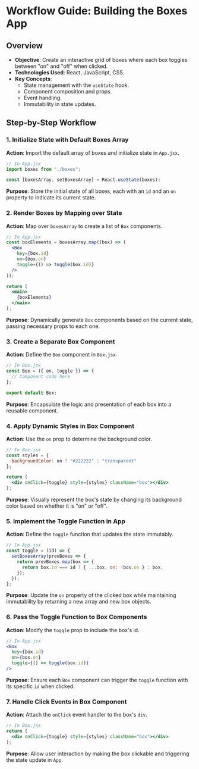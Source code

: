 # Workflow Guide: Building the Boxes App

## Overview

- **Objective**: Create an interactive grid of boxes where each box toggles between "on" and "off" when clicked.
- **Technologies Used**: React, JavaScript, CSS.
- **Key Concepts**:
  - State management with the `useState` hook.
  - Component composition and props.
  - Event handling.
  - Immutability in state updates.

## Step-by-Step Workflow

### 1. Initialize State with Default Boxes Array

**Action**: Import the default array of boxes and initialize state in `App.jsx`.

```jsx
// In App.jsx
import boxes from "./boxes";

const [boxesArray, setBoxesArray] = React.useState(boxes);
```

**Purpose**: Store the initial state of all boxes, each with an `id` and an `on` property to indicate its current state.

### 2. Render Boxes by Mapping over State

**Action**: Map over `boxesArray` to create a list of `Box` components.

```jsx
// In App.jsx
const boxElements = boxesArray.map((box) => (
  <Box 
    key={box.id} 
    on={box.on} 
    toggle={() => toggle(box.id)}
  />
));

return (
  <main>
    {boxElements}
  </main>
);
```

**Purpose**: Dynamically generate `Box` components based on the current state, passing necessary props to each one.

### 3. Create a Separate Box Component

**Action**: Define the `Box` component in `Box.jsx`.

```jsx
// In Box.jsx
const Box = ({ on, toggle }) => {
  // Component code here
};

export default Box;
```

**Purpose**: Encapsulate the logic and presentation of each box into a reusable component.

### 4. Apply Dynamic Styles in Box Component

**Action**: Use the `on` prop to determine the background color.

```jsx
// In Box.jsx
const styles = {
  backgroundColor: on ? "#222222" : "transparent"
};

return (
  <div onClick={toggle} style={styles} className="box"></div>
);
```

**Purpose**: Visually represent the box's state by changing its background color based on whether it is "on" or "off".

### 5. Implement the Toggle Function in App

**Action**: Define the `toggle` function that updates the state immutably.

```jsx
// In App.jsx
const toggle = (id) => {
  setBoxesArray(prevBoxes => {
    return prevBoxes.map(box => {
      return box.id === id ? { ...box, on: !box.on } : box;
    });
  });
};
```

**Purpose**: Update the `on` property of the clicked box while maintaining immutability by returning a new array and new box objects.

### 6. Pass the Toggle Function to Box Components

**Action**: Modify the `toggle` prop to include the box's id.

```jsx
// In App.jsx
<Box 
  key={box.id} 
  on={box.on} 
  toggle={() => toggle(box.id)}
/>
```

**Purpose**: Ensure each `Box` component can trigger the `toggle` function with its specific `id` when clicked.

### 7. Handle Click Events in Box Component

**Action**: Attach the `onClick` event handler to the box's `div`.

```jsx
// In Box.jsx
return (
  <div onClick={toggle} style={styles} className="box"></div>
);
```

**Purpose**: Allow user interaction by making the box clickable and triggering the state update in `App`.



